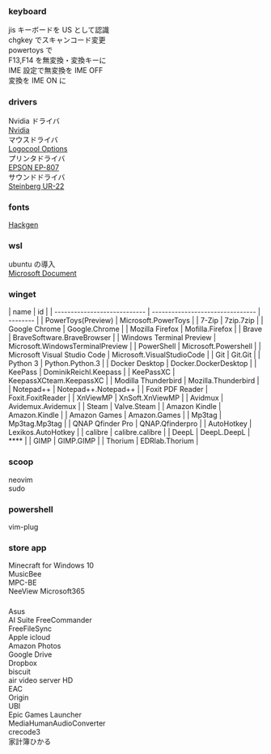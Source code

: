 ### keyboard

jis キーボードを US として認識  
chgkey でスキャンコード変更  
powertoys で  
F13,F14 を無変換・変換キーに  
IME 設定で無変換を IME OFF  
変換を IME ON に

### drivers

Nvidia ドライバ  
[Nvidia](https://www.nvidia.co.jp/Download/index.aspx?lang=jp)  
マウスドライバ  
[Logocool Options](https://www.logicool.co.jp/ja-jp/product/options)  
プリンタドライバ  
[EPSON EP-807](https://www.epson.jp/support/portal/download/ep-807aw.htm)  
サウンドドライバ  
[Steinberg UR-22](https://japan.steinberg.net/jp/support/downloads/ur22.html)

### fonts

[Hackgen](https://github.com/yuru7/HackGen)

### wsl

ubuntu の導入  
[Microsoft Document](https://docs.microsoft.com/ja-jp/windows/wsl/https://docs.microsoft.com/ja-jp/windows/wsl/)

### winget

| name                         | id                               |
| ---------------------------- | -------------------------------- | -------- |
| PowerToys(Preview)           | Microsoft.PowerToys              |
| 7-Zip                        | 7zip.7zip                        |
| Google Chrome                | Google.Chrome                    |
| Mozilla Firefox              | Mofilla.Firefox                  |
| Brave                        | BraveSoftware.BraveBrowser       |
| Windows Terminal Preview     | Microsoft.WindowsTerminalPreview |
| PowerShell                   | Microsoft.Powershell             |
| Microsoft Visual Studio Code | Microsoft.VisualStudioCode       |
| Git                          | Git.Git                          |
| Python 3                     | Python.Python.3                  |
| Docker Desktop               | Docker.DockerDesktop             |
| KeePass                      | DominikReichl.Keepass            |
| KeePassXC                    | KeepassXCteam.KeepassXC          |
| Modilla Thunderbird          | Mozilla.Thunderbird              |
| Notepad++                    | Notepad++.Notepad++              |
| Foxit PDF Reader             | Foxit.FoxitReader                |
| XnViewMP                     | XnSoft.XnViewMP                  |
| Avidmux                      | Avidemux.Avidemux                |
| Steam                        | Valve.Steam                      |
| Amazon Kindle                | Amazon.Kindle                    |
| Amazon Games                 | Amazon.Games                     |
| Mp3tag                       | Mp3tag.Mp3tag                    |
| QNAP Qfinder Pro             | QNAP.Qfinderpro                  |
| AutoHotkey                   | Lexikos.AutoHotkey               |
| calibre                      | calibre.calibre                  |
| DeepL                        | DeepL.DeepL                      | \*\*\*\* |
| GIMP                         | GIMP.GIMP                        |
| Thorium                      | EDRlab.Thorium                   |

### scoop

neovim  
sudo

### powershell

vim-plug

### store app

Minecraft for Windows 10  
MusicBee  
MPC-BE  
NeeView
Microsoft365

###

Asus  
AI Suite
FreeCommander  
FreeFileSync  
Apple icloud  
Amazon Photos  
Google Drive  
Dropbox  
biscuit  
air video server HD  
EAC  
Origin  
UBI  
Epic Games Launcher  
MediaHumanAudioConverter  
crecode3  
家計簿ひかる
